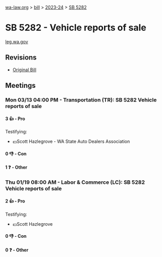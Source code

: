 [wa-law.org](/) > [bill](/bill/) > [2023-24](/bill/2023-24/) > [SB 5282](/bill/2023-24/sb/5282/)

# SB 5282 - Vehicle reports of sale
[leg.wa.gov](https://app.leg.wa.gov/billsummary?BillNumber=5282&Year=2023&Initiative=false)

## Revisions
* [Original Bill](1/)

## Meetings
### Mon 03/13 04:00 PM - Transportation (TR): SB 5282 Vehicle reports of sale
#### 3 👍 - Pro
Testifying:
* 💵Scott Hazlegrove - WA State Auto Dealers Association

#### 0 👎 - Con

#### 1 ❓ - Other

### Thu 01/19 08:00 AM - Labor & Commerce (LC): SB 5282 Vehicle reports of sale
#### 2 👍 - Pro
Testifying:
* 💵Scott Hazlegrove

#### 0 👎 - Con

#### 0 ❓ - Other
